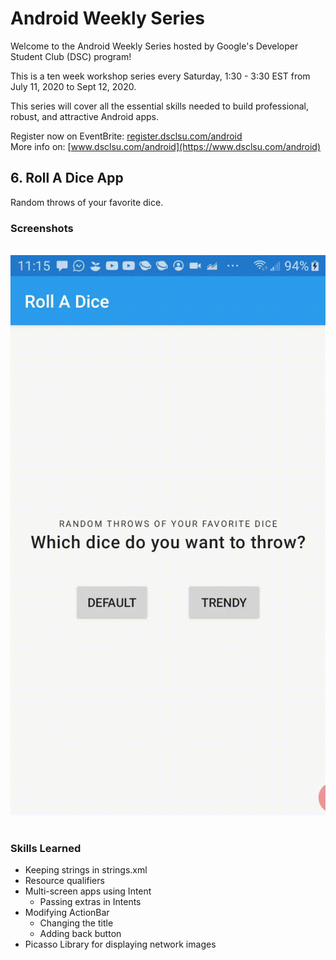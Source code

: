 # Android Weekly Series

Welcome to the Android Weekly Series hosted by Google's Developer Student Club (DSC) program!

This is a ten week workshop series every Saturday, 1:30 - 3:30 EST from July 11, 2020 to Sept 12, 2020.

This series will cover all the essential skills needed to build professional, robust, and attractive Android apps.

Register now on EventBrite: [register.dsclsu.com/android](https://register.dsclsu.com/android) <br>
More info on: [www.dsclsu.com/android](https://www.dsclsu.com/android)

## 6. Roll A Dice App

Random throws of your favorite dice.

### Screenshots
<br>
<img src="images/screenshot_1.gif">

<br>
<br>

### Skills Learned

* Keeping strings in strings.xml
* Resource qualifiers
* Multi-screen apps using Intent
  * Passing extras in Intents
* Modifying ActionBar
  * Changing the title
  * Adding back button
* Picasso Library for displaying network images
